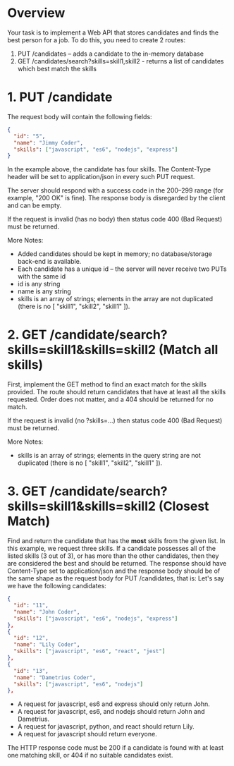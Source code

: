 <!-- @format -->

# Overview

Your task is to implement a Web API that stores candidates and finds the best person for a job. To do this, you need to create 2 routes:

1. PUT /candidates – adds a candidate to the in-memory database
2. GET /candidates/search?skills=skill1,skill2 - returns a list of candidates which best match the skills

# 1. PUT /candidate

The request body will contain the following fields:

```json
{
  "id": "5",
  "name": "Jimmy Coder",
  "skills": ["javascript", "es6", "nodejs", "express"]
}
```

In the example above, the candidate has four skills. The Content-Type header will be set to application/json in every such PUT request.

The server should respond with a success code in the 200–299 range (for example, "200 OK" is fine). The response body is disregarded by the client and can be empty.

If the request is invalid (has no body) then status code 400 (Bad Request) must be returned.

More Notes:

- Added candidates should be kept in memory; no database/storage back-end is available.
- Each candidate has a unique id – the server will never receive two PUTs with the same id
- id is any string
- name is any string
- skills is an array of strings; elements in the array are not duplicated (there is no [ "skill1", "skill2", "skill1" ]).

# 2. GET /candidate/search?skills=skill1&skills=skill2 (Match all skills)

First, implement the GET method to find an exact match for the skills provided. The route should return candidates that have at least all the skills requested. Order does not matter, and a 404 should be returned for no match.

If the request is invalid (no ?skills=...) then status code 400 (Bad Request) must be returned.

More Notes:

- skills is an array of strings; elements in the query string are not duplicated (there is no [ "skill1", "skill2", "skill1" ]).

# 3. GET /candidate/search?skills=skill1&skills=skill2 (Closest Match)

Find and return the candidate that has the **most** skills from the given list. In this example, we request three skills. If a candidate possesses all of the listed skills (3 out of 3), or has more than the other candidates, then they are considered the best and should be returned. The response should have Content-Type set to application/json and the response body should be of the same shape as the request body for PUT /candidates, that is:
Let's say we have the following candidates:

```json
{
  "id": "11",
  "name": "John Coder",
  "skills": ["javascript", "es6", "nodejs", "express"]
},
{
  "id": "12",
  "name": "Lily Coder",
  "skills": ["javascript", "es6", "react", "jest"]
},
{
  "id": "13",
  "name": "Dametrius Coder",
  "skills": ["javascript", "es6", "nodejs"]
},
```

- A request for javascript, es6 and express should only return John.
- A request for javascript, es6, and nodejs should return John and Dametrius.
- A request for javascript, python, and react should return Lily.
- A request for javascript should return everyone.

The HTTP response code must be 200 if a candidate is found with at least one matching skill, or 404 if no suitable candidates exist.
